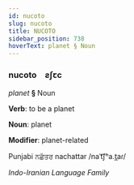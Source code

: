 ```yaml
---
id: nucoto
slug: nucoto
title: NUCOTO
sidebar_position: 738
hoverText: planet § Noun
---
```


### nucoto&emsp;<span kind="abugida">ƨʃꞇc</span>

*planet* **§** Noun

**Verb**: to be a planet

**Noun**: planet

**Modifier**: planet-related

Punjabi ਨਛੱਤਰ nachattar /naˈt͡ʃʰa.t̪aɾ/

*Indo-Iranian Language Family*
